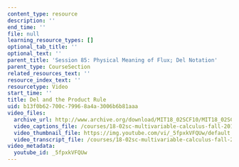 ```yaml
---
content_type: resource
description: ''
end_time: ''
file: null
learning_resource_types: []
optional_tab_title: ''
optional_text: ''
parent_title: 'Session 85: Physical Meaning of Flux; Del Notation'
parent_type: CourseSection
related_resources_text: ''
resource_index_text: ''
resourcetype: Video
start_time: ''
title: Del and the Product Rule
uid: b13f0b62-700c-7996-8a4a-3006b6b81aaa
video_files:
  archive_url: http://www.archive.org/download/MIT18_02SCF10/MIT18_02SCF10Rec_62_300k.mp4
  video_captions_file: /courses/18-02sc-multivariable-calculus-fall-2010/b08af44066985396bd9ae22abb024c12_5fpxkVFQUw.vtt
  video_thumbnail_file: https://img.youtube.com/vi/_5fpxkVFQUw/default.jpg
  video_transcript_file: /courses/18-02sc-multivariable-calculus-fall-2010/da930a5193e28b250be03322108e00f2_5fpxkVFQUw.pdf
video_metadata:
  youtube_id: _5fpxkVFQUw
---
```

